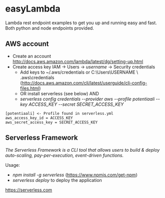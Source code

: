 # easyLambda

Lambda rest endpoint examples to get you up and running easy and fast. Both python and node endpoints provided.

## AWS account

- Create an account http://docs.aws.amazon.com/lambda/latest/dg/setting-up.html
- Create access key IAM -> Users -> *username* -> Security credentials
    - Add keys to ~/.aws/credentials or C:\Users\USERNAME \ .aws\credentials (http://docs.aws.amazon.com/cli/latest/userguide/cli-config-files.html)
    - OR install serverless (see below) AND
    - *serverless config credentials --provider aws --profile potentiaali --key ACCESS_KEY --secret SECRET_ACCESS_KEY*


```
[potentiaali] <- Profile found in serverless.yml
aws_access_key_id = ACCESS_KEY
aws_secret_access_key = SECRET_ACCESS_KEY
```

## Serverless Framework

*The Serverless Framework is a CLI tool that allows users to build & deploy auto-scaling, pay-per-execution, event-driven functions.*

Usage:
- *npm install -g serverless* (https://www.npmjs.com/get-npm)
- *serverless deploy* to deploy the application

https://serverless.com

